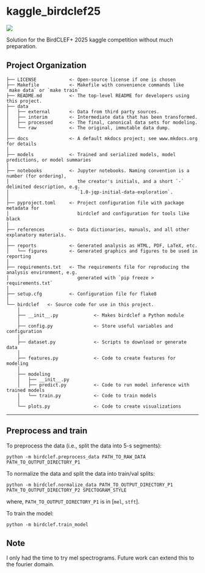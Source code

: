 # kaggle_birdclef25

<a target="_blank" href="https://cookiecutter-data-science.drivendata.org/">
    <img src="https://img.shields.io/badge/CCDS-Project%20template-328F97?logo=cookiecutter" />
</a>

Solution for the BirdCLEF+ 2025 kaggle competition without much preparation.

## Project Organization

```
├── LICENSE            <- Open-source license if one is chosen
├── Makefile           <- Makefile with convenience commands like `make data` or `make train`
├── README.md          <- The top-level README for developers using this project.
├── data
│   ├── external       <- Data from third party sources.
│   ├── interim        <- Intermediate data that has been transformed.
│   ├── processed      <- The final, canonical data sets for modeling.
│   └── raw            <- The original, immutable data dump.
│
├── docs               <- A default mkdocs project; see www.mkdocs.org for details
│
├── models             <- Trained and serialized models, model predictions, or model summaries
│
├── notebooks          <- Jupyter notebooks. Naming convention is a number (for ordering),
│                         the creator's initials, and a short `-` delimited description, e.g.
│                         `1.0-jqp-initial-data-exploration`.
│
├── pyproject.toml     <- Project configuration file with package metadata for 
│                         birdclef and configuration for tools like black
│
├── references         <- Data dictionaries, manuals, and all other explanatory materials.
│
├── reports            <- Generated analysis as HTML, PDF, LaTeX, etc.
│   └── figures        <- Generated graphics and figures to be used in reporting
│
├── requirements.txt   <- The requirements file for reproducing the analysis environment, e.g.
│                         generated with `pip freeze > requirements.txt`
│
├── setup.cfg          <- Configuration file for flake8
│
└── birdclef   <- Source code for use in this project.
    │
    ├── __init__.py             <- Makes birdclef a Python module
    │
    ├── config.py               <- Store useful variables and configuration
    │
    ├── dataset.py              <- Scripts to download or generate data
    │
    ├── features.py             <- Code to create features for modeling
    │
    ├── modeling                
    │   ├── __init__.py 
    │   ├── predict.py          <- Code to run model inference with trained models          
    │   └── train.py            <- Code to train models
    │
    └── plots.py                <- Code to create visualizations
```

--------

## Preprocess and train

To preprocess the data (i.e., split the data into 5-s segments):

```
python -m birdclef.preprocess_data PATH_TO_RAW_DATA PATH_TO_OUTPUT_DIRECTORY_P1
```

To normalize the data and split the data into train/val splits:

```
python -m birdclef.normalize_data PATH_TO_OUTPUT_DIRECTORY_P1 PATH_TO_OUTPUT_DIRECTORY_P2 SPECTOGRAM_STYLE
```

where, `PATH_TO_OUTPUT_DIRECTORY_P1` is in [`mel`, `stft`].

To train the model:

```
python -m birdclef.train_model
```

## Note

I only had the time to try mel spectrograms. 
Future work can extend this to the fourier domain.